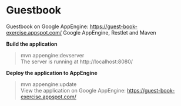 # Guestbook
Guestbook on Google AppEngine: https://guest-book-exercise.appspot.com/
Google AppEngine, Restlet and Maven

**Build the application**
> mvn appengine:devserver <br />
The server is running at http://localhost:8080/

**Deploy the application to AppEngine**
> mvn appengine:update <br />
View the application on Google AppEngine: https://guest-book-exercise.appspot.com/
